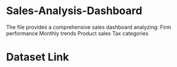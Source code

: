 # Sales-Analysis-Dashboard
The file provides a comprehensive sales dashboard analyzing:  Firm performance  Monthly trends  Product sales  Tax categories

# Dataset Link
<a href = "https://github.com/ashishmudga/Sales-Analysis-Dashboard/blob/main/Sales%20Analysis%20Dashboard%20PROJECT.xlsm"></a>

